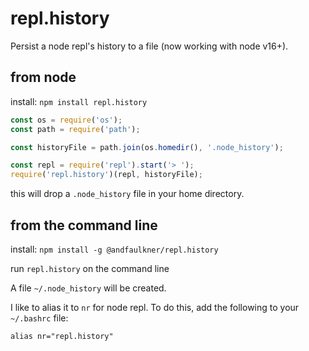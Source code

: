 # repl.history

Persist a node repl's history to a file (now working with node v16+).

## from node

install: `npm install repl.history`

```javascript
const os = require('os');
const path = require('path');

const historyFile = path.join(os.homedir(), '.node_history');

const repl = require('repl').start('> ');
require('repl.history')(repl, historyFile);
```

this will drop a `.node_history` file in your home directory.

## from the command line

install: `npm install -g @andfaulkner/repl.history`

run `repl.history` on the command line

A file `~/.node_history` will be created.

I like to alias it to `nr` for node repl. To do this, add the following to your `~/.bashrc` file:

```
alias nr="repl.history"
```
